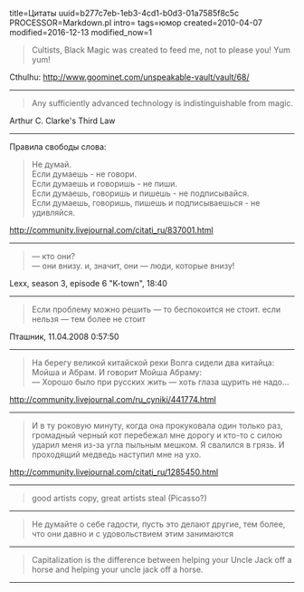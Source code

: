title=Цитаты
uuid=b277c7eb-1eb3-4cd1-b0d3-01a7585f8c5c
PROCESSOR=Markdown.pl
intro=
tags=юмор
created=2010-04-07
modified=2016-12-13
modified_now=1


> Cultists, Black Magic was created to feed me, not to please you! Yum yum!

Cthulhu: <http://www.goominet.com/unspeakable-vault/vault/68/>

* * *

> Any sufficiently advanced technology is indistinguishable from magic.

Arthur C. Clarke's Third Law 

* * *

Правила свободы слова:
> Не думай.  
> Если думаешь - не говори.  
> Если думаешь и говоришь - не пиши.  
> Если думаешь, говоришь и пишешь - не подписывайся.  
> Если думаешь, говоришь, пишешь и подписываешься - не удивляйся.

<http://community.livejournal.com/citati_ru/837001.html>

* * *

> &mdash; кто они?  
> &mdash; они внизу. и, значит, они &mdash; люди, которые внизу!

Lexx, season 3, episode 6 "K-town", 18:40

* * *

> Если проблему можно решить &mdash; то беспокоится не стоит. если нельзя &mdash; тем более не стоит

Пташник, 11.04.2008 0:57:50

* * *

> На берегу великой китайской реки Волга сидели два китайца: Мойша и Абрам. И говорит Мойша Абраму:  
> &mdash; Хорошо было при русских жить &mdash; хоть глаза щурить не надо...

<http://community.livejournal.com/ru_cyniki/441774.html>

* * *

> И в ту роковую минуту, когда она прокуковала один только раз, громадный черный кот перебежал мне дорогу и кто-то с силою ударил меня из-за угла пыльным мешком. Я свалился в грязь. И проходящий медведь наступил мне на ухо.

<http://community.livejournal.com/citati_ru/1285450.html>

* * *

> good artists copy, great artists steal (Picasso?)

* * *

> Не думайте о себе гадости, пусть это делают другие, тем более, что они давно и с удовольствием этим занимаются

* * *

> Capitalization is the difference between helping your Uncle Jack off a horse and helping your uncle jack off a horse.

* * *
